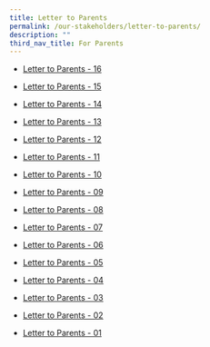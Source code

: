 ```yaml
---
title: Letter to Parents
permalink: /our-stakeholders/letter-to-parents/
description: ""
third_nav_title: For Parents
---
```

*  [Letter to Parents - 16](/files/pvps-2023-16%20(final).pdf)

*  [Letter to Parents - 15](/files/pvps-2023-15_merged.pdf)

* [Letter to Parents - 14](/files/pvps-2023-14.pdf)

* [Letter to Parents - 13](/files/letter%20to%20parents%20-%20pvps-2023-13-merged.pdf)

* [Letter to Parents - 12](/files/pvps-2023-12%20-%20end%20of%20semester%201.pdf)

* [Letter to Parents - 11](/files/pvps-2023-11%20(final).pdf)

* [Letter to Parents - 10](/files/2023%20Letter%20to%20Parents/pvps-2023-10.pdf)

*  [Letter to Parents - 09](/files/2023%20Letter%20to%20Parents/pvps-2023-09%20(combined).pdf)

* [Letter to Parents - 08](/files/2023%20Letter%20to%20Parents/pvps-2023-08.pdf)

* [Letter to Parents - 07](/files/2023%20Letter%20to%20Parents/PVPS-2023-07.pdf)

* [Letter to Parents - 06](/files/2023%20Letter%20to%20Parents/PVPS-2023-06.pdf)

* [Letter to Parents - 05](/files/2023%20Letter%20to%20Parents/PVPS-2023-05.pdf)

* [Letter to Parents - 04](/files/2023%20Letter%20to%20Parents/PVPS-2023-04.pdf)

* [Letter to Parents - 03](/files/2023%20Letter%20to%20Parents/PVPS-2023-03%20(merge).pdf)

* [Letter to Parents - 02](/files/2023%20Letter%20to%20Parents/PVPS-2023-02.pdf)

* [Letter to Parents - 01](/files/2023%20Letter%20to%20Parents/PVPS-2023-01.pdf)
